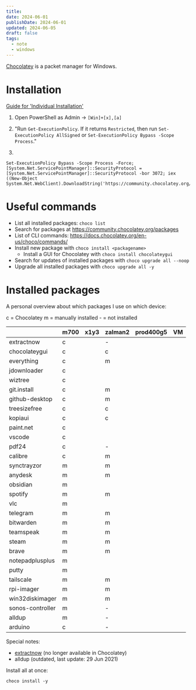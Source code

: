 ```yaml
---
title: 
date: 2024-06-01
publishDate: 2024-06-01
updated: 2024-06-05
draft: false
tags:
  - note
  - windows
---
```

 
[Chocolatey](https://chocolatey.org/) is a packet manager for Windows.

# Installation

[Guide for 'Individual Installation'](https://chocolatey.org/install#individual)

1. Open PowerShell as Admin -> `[Win]+[x],[a]`

2. "Run `Get-ExecutionPolicy`. If it returns `Restricted`, then run `Set-ExecutionPolicy AllSigned` or `Set-ExecutionPolicy Bypass -Scope Process`."

3. 

  ```shell
  Set-ExecutionPolicy Bypass -Scope Process -Force; [System.Net.ServicePointManager]::SecurityProtocol = [System.Net.ServicePointManager]::SecurityProtocol -bor 3072; iex ((New-Object System.Net.WebClient).DownloadString('https://community.chocolatey.org/install.ps1'))
  ```

# Useful commands

- List all installed packages: `choco list`
- Search for packages at https://community.chocolatey.org/packages
- List of CLI commands: https://docs.chocolatey.org/en-us/choco/commands/
- Install new package with `choco install <packagename>`
  - Install a GUI for Chocolatey with `choco install chocolateygui`
- Search for updates of installed packages with `choco upgrade all --noop`
- Upgrade all installed packages with `choco upgrade all -y`

# Installed packages

A personal overview about which packages I use on which device:

c = Chocolatey
m = manually installed
\- = not installed

|                  | m700 | x1y3 | zalman2 | prod400g5 | VM  |
| ---------------- | ---- | ---- | ------- | --------- | --- |
| extractnow       | c    |      | -       |           |     |
| chocolateygui    | c    |      | c       |           |     |
| everything       | c    |      | m       |           |     |
| jdownloader      | c    |      |         |           |     |
| wiztree          | c    |      |         |           |     |
| git.install      | c    |      | m       |           |     |
| github-desktop   | c    |      | m       |           |     |
| treesizefree     | c    |      | c       |           |     |
| kopiaui          | c    |      | c       |           |     |
| paint.net        | c    |      |         |           |     |
| vscode           | c    |      |         |           |     |
| pdf24            | c    |      | -       |           |     |
| calibre          | c    |      | m       |           |     |
| synctrayzor      | m    |      | m       |           |     |
| anydesk          | m    |      | m       |           |     |
| obsidian         | m    |      |         |           |     |
| spotify          | m    |      | m       |           |     |
| vlc              | m    |      |         |           |     |
| telegram         | m    |      | m       |           |     |
| bitwarden        | m    |      | m       |           |     |
| teamspeak        | m    |      | m       |           |     |
| steam            | m    |      | m       |           |     |
| brave            | m    |      | m       |           |     |
| notepadplusplus  | m    |      |         |           |     |
| putty            | m    |      |         |           |     |
| tailscale        | m    |      | m       |           |     |
| rpi-imager       | m    |      | m       |           |     |
| win32diskimager  | m    |      | m       |           |     |
| sonos-controller | m    |      | -       |           |     |
| alldup           | m    |      | -       |           |     |
| arduino          | c    |      | -       |           |     |

Special notes:
- [extractnow](https://extractnow.com/#/home) (no longer available in Chocolatey)
- alldup (outdated, last update: 29 Jun 2021)

Install all at once:
  ```shell
  choco install -y 
  ```



